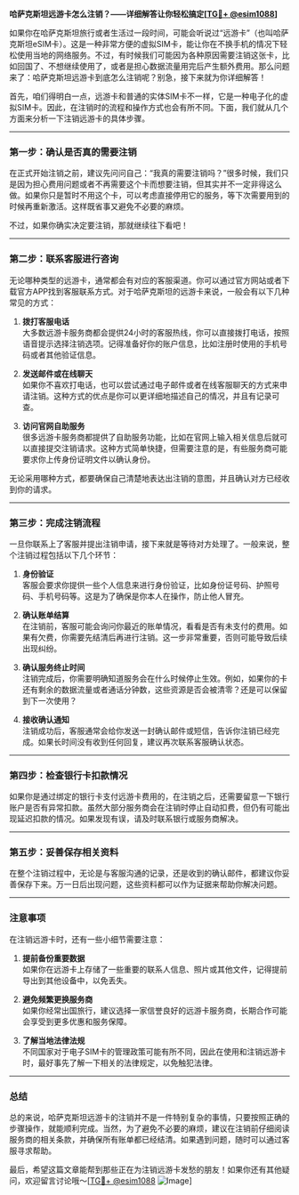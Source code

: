 **哈萨克斯坦远游卡怎么注销？——详细解答让你轻松搞定[[TG💪+ @esim1088](https://t.me/s/esim1088)]**

如果你在哈萨克斯坦旅行或者生活过一段时间，可能会听说过“远游卡”（也叫哈萨克斯坦eSIM卡）。这是一种非常方便的虚拟SIM卡，能让你在不换手机的情况下轻松使用当地的网络服务。不过，有时候我们可能因为各种原因需要注销这张卡，比如回国了、不想继续使用了，或者是担心数据流量用完后产生额外费用。那么问题来了：哈萨克斯坦远游卡到底怎么注销呢？别急，接下来就为你详细解答！

首先，咱们得明白一点，远游卡和普通的实体SIM卡不一样，它是一种电子化的虚拟SIM卡。因此，在注销时的流程和操作方式也会有所不同。下面，我们就从几个方面来分析一下注销远游卡的具体步骤。

---

### **第一步：确认是否真的需要注销**
在正式开始注销之前，建议先问问自己：“我真的需要注销吗？”很多时候，我们只是因为担心费用问题或者不再需要这个卡而想要注销，但其实并不一定非得这么做。如果你只是暂时不用这个卡，可以考虑直接停用它的服务，等下次需要用到的时候再重新激活。这样既省事又避免不必要的麻烦。

不过，如果你确实决定要注销，那就继续往下看吧！

---

### **第二步：联系客服进行咨询**
无论哪种类型的远游卡，通常都会有对应的客服渠道。你可以通过官方网站或者下载官方APP找到客服联系方式。对于哈萨克斯坦的远游卡来说，一般会有以下几种常见的方式：

1. **拨打客服电话**  
   大多数远游卡服务商都会提供24小时的客服热线，你可以直接拨打电话，按照语音提示选择注销选项。记得准备好你的账户信息，比如注册时使用的手机号码或者其他验证信息。

2. **发送邮件或在线聊天**  
   如果你不喜欢打电话，也可以尝试通过电子邮件或者在线客服聊天的方式来申请注销。这种方式的优点是你可以更详细地描述自己的情况，并且有记录可查。

3. **访问官网自助服务**  
   很多远游卡服务商都提供了自助服务功能，比如在官网上输入相关信息后就可以直接提交注销请求。这种方式简单快捷，但需要注意的是，有些服务商可能要求你上传身份证明文件以确认身份。

无论采用哪种方式，都要确保自己清楚地表达出注销的意图，并且确认对方已经收到你的请求。

---

### **第三步：完成注销流程**
一旦你联系上了客服并提出注销申请，接下来就是等待对方处理了。一般来说，整个注销过程包括以下几个环节：

1. **身份验证**  
   客服会要求你提供一些个人信息来进行身份验证，比如身份证号码、护照号码、手机号码等。这是为了确保是你本人在操作，防止他人冒充。

2. **确认账单结算**  
   在注销前，客服可能会询问你最近的账单情况，看看是否有未支付的费用。如果有欠费，你需要先结清后再进行注销。这一步非常重要，否则可能导致后续出现纠纷。

3. **确认服务终止时间**  
   注销完成后，你需要明确知道服务会在什么时候停止生效。例如，如果你的卡还有剩余的数据流量或者通话分钟数，这些资源是否会被清零？还是可以保留到下一次使用？

4. **接收确认通知**  
   注销成功后，客服通常会给你发送一封确认邮件或短信，告诉你注销已经完成。如果长时间没有收到任何回复，建议再次联系客服确认状态。

---

### **第四步：检查银行卡扣款情况**
如果你是通过绑定的银行卡支付远游卡费用的，在注销之后，还需要留意一下银行账户是否有异常扣款。虽然大部分服务商会在注销时停止自动扣费，但仍有可能出现延迟扣款的情况。如果发现有误，请及时联系银行或服务商解决。

---

### **第五步：妥善保存相关资料**
在整个注销过程中，无论是与客服沟通的记录，还是收到的确认邮件，都建议你妥善保存下来。万一日后出现问题，这些资料都可以作为证据来帮助你解决问题。

---

### **注意事项**
在注销远游卡时，还有一些小细节需要注意：

1. **提前备份重要数据**  
   如果你在远游卡上存储了一些重要的联系人信息、照片或其他文件，记得提前导出到其他设备中，以免丢失。

2. **避免频繁更换服务商**  
   如果你经常出国旅行，建议选择一家信誉良好的远游卡服务商，长期合作可能会享受到更多优惠和服务保障。

3. **了解当地法律法规**  
   不同国家对于电子SIM卡的管理政策可能有所不同，因此在使用和注销远游卡时，最好事先了解一下相关的法律规定，以免触犯法律。

---

### **总结**
总的来说，哈萨克斯坦远游卡的注销并不是一件特别复杂的事情，只要按照正确的步骤操作，就能顺利完成。当然，为了避免不必要的麻烦，建议在注销前仔细阅读服务商的相关条款，并确保所有账单都已经结清。如果遇到问题，随时可以通过客服寻求帮助。

最后，希望这篇文章能帮到那些正在为注销远游卡发愁的朋友！如果你还有其他疑问，欢迎留言讨论哦～[[TG💪+ @esim1088](https://t.me/s/esim1088) ![Image](https://i.postimg.cc/4NQfJmqS/Snipaste-2025-05-13-00-14-12.png)]